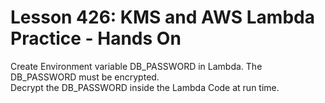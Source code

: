 # Lesson 426: KMS and AWS Lambda Practice - Hands On

Create Environment variable DB_PASSWORD in Lambda.
The DB_PASSWORD must be encrypted.  
Decrypt the DB_PASSWORD inside the Lambda Code at run time.  
